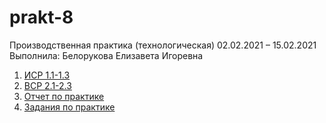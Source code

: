 # prakt-8
Производственная практика (технологическая) 02.02.2021 – 15.02.2021
Выполнила: Белорукова Елизавета Игоревна

1. [ИСР 1.1-1.3]()
2. [ВСР 2.1-2.3]()
3. [Отчет по практике]()
4. [Задания по практике](https://github.com/Belorukova/prakt-8/blob/main/Задания%20на%20пратику%2C%20Белорукова%20Е.И..docx)
